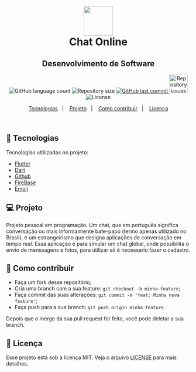 <h1 align="center">
<img alt="" title="" src="https://image.flaticon.com/icons/svg/1118/1118473.svg" width="80" /><br>
Chat Online
  <!-- trocar: 'você pode colocar uma imagem (logo) que represente seu projeto (visualmente) -->
</h1>

<h2 align="center">Desenvolvimento de Software</h2>

<p align="center">
  <img alt="GitHub language count" src="https://img.shields.io/github/languages/count/Sthaynny/chat">
  <img alt="Repository size" src="https://img.shields.io/github/repo-size/Sthaynny/chat">
  <a href="https://github.com/Sthaynny/chat/commits/master">
    <img alt="GitHub last commit" src="https://img.shields.io/github/last-commit/Sthaynny/chat">
  </a>

  <a href="https://github.com/Sthaynny/chat">
    <img alt="Repository issues" src="https://img.shields.io/github/issues/Sthaynny/chat" width="50px">

  </a>

  <img alt="License" src="https://img.shields.io/badge/license-MIT-brightgreen">
</p>

<p align="center">
  <a href="#bookmark_tabs-tecnologias">Tecnologias</a>&nbsp;&nbsp;&nbsp;|&nbsp;&nbsp;&nbsp;
  <a href="#-projeto">Projeto</a>&nbsp;&nbsp;&nbsp;|&nbsp;&nbsp;&nbsp;
  <a href="#-como-contribuir">Como contribuir</a>&nbsp;&nbsp;&nbsp;|&nbsp;&nbsp;&nbsp;
  <a href="#memo-licença">Licença</a>
</p>

<br>

## :bookmark_tabs: Tecnologias

Tecnologias ultilizadas no projeto:

- [Flutter](https://flutter.dev/)
- [Dart](https://pub.dev/)
- [Github](https://github.com)
- [FireBase](https://firebase.google.com/docs)
- [Emoji](https://gist.github.com/rxaviers/7360908)

## 💻 Projeto

Projeto pessoal em programação.
Um chat, que em português significa conversação ou mais informalmente bate-papo (termo apenas utilizado no Brasil), é um estrangeirismo que designa aplicações de conversação em tempo real.
Essa aplicação é para simular um chat global, onde possibilita o envio de menssagens e fotos, para utilizar só é necessario fazer o cadastro. 

## 🤔 Como contribuir

- Faça um fork desse repositório;
- Cria uma branch com a sua feature: `git checkout -b minha-feature`;
- Faça commit das suas alterações: `git commit -m 'feat: Minha nova feature'`;
- Faça push para a sua branch: `git push origin minha-feature`.

Depois que o merge da sua pull request for feito, você pode deletar a sua branch.

## :memo: Licença

Esse projeto está sob a licença MIT. Veja o arquivo [LICENSE](LICENSE.md) para mais detalhes.
